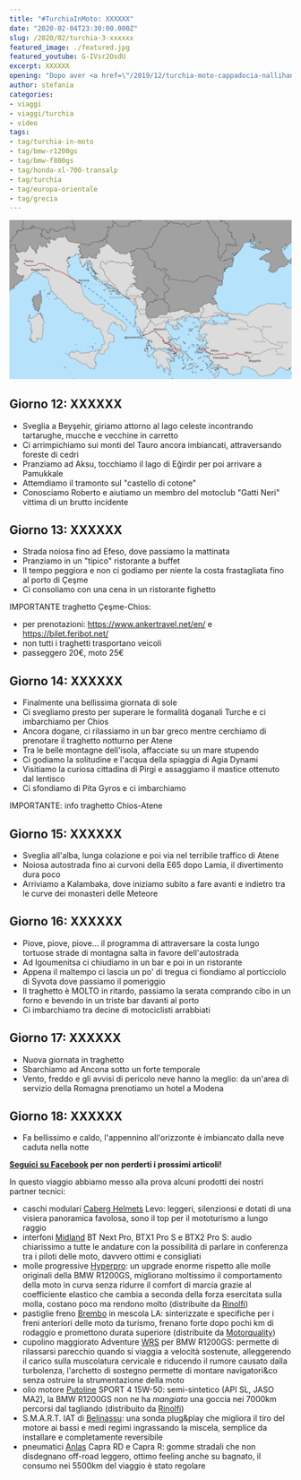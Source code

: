 ```yaml
---
title: "#TurchiaInMoto: XXXXXX"
date: "2020-02-04T23:30:00.000Z"
slug: /2020/02/turchia-3-xxxxxx
featured_image: ./featured.jpg
featured_youtube: G-IVsr2OsdU
excerpt: XXXXXX
opening: "Dopo aver <a href=\"/2019/12/turchia-moto-cappadocia-nallihan-tuz-golu-ihlara\">raggiunto la fiabesca Cappadocia</a>, dobbiamo metterci in viaggio verso Est e cominciare il lungo rientro verso casa."
author: stefania
categories:
- viaggi
- viaggi/turchia
- video
tags:
- tag/turchia-in-moto
- tag/bmw-r1200gs
- tag/bmw-f800gs
- tag/honda-xl-700-transalp
- tag/turchia
- tag/europa-orientale
- tag/grecia
---
```


![Percorso Turchia FIXME](./percorso.png "FIXME")

## Giorno 12: XXXXXX

- Sveglia a Beyşehir, giriamo attorno al lago celeste incontrando tartarughe, mucche e vecchine in carretto
- Ci arrimpichiamo sui monti del Tauro ancora imbiancati, attraversando foreste di cedri
- Pranziamo ad Aksu, tocchiamo il lago di Eğirdir per poi arrivare a Pamukkale
- Attemdiamo il tramonto sul "castello di cotone"
- Conosciamo Roberto e aiutiamo un membro del motoclub "Gatti Neri" vittima di un brutto incidente

## Giorno 13: XXXXXX

- Strada noiosa fino ad Efeso, dove passiamo la mattinata
- Pranziamo in un "tipico" ristorante a buffet
- Il tempo peggiora e non ci godiamo per niente la costa frastagliata fino al porto di Çeşme
- Ci consoliamo con una cena in un ristorante fighetto

IMPORTANTE traghetto Çeşme-Chios:

- per prenotazioni: https://www.ankertravel.net/en/ e https://bilet.feribot.net/
- non tutti i traghetti trasportano veicoli
- passeggero 20€, moto 25€

## Giorno 14: XXXXXX

- Finalmente una bellissima giornata di sole
- Ci svegliamo presto per superare le formalità doganali Turche e ci imbarchiamo per Chios
- Ancora dogane, ci rilassiamo in un bar greco mentre cerchiamo di prenotare il traghetto notturno per Atene
- Tra le belle montagne dell'isola, affacciate su un mare stupendo
- Ci godiamo la solitudine e l'acqua della spiaggia di Agia Dynami
- Visitiamo la curiosa cittadina di Pirgi e assaggiamo il mastice ottenuto dal lentisco
- Ci sfondiamo di Pita Gyros e ci imbarchiamo

IMPORTANTE: info traghetto Chios-Atene

## Giorno 15: XXXXXX

- Sveglia all'alba, lunga colazione e poi via nel terribile traffico di Atene
- Noiosa autostrada fino ai curvoni della E65 dopo Lamia, il divertimento dura poco
- Arriviamo a Kalambaka, dove iniziamo subito a fare avanti e indietro tra le curve dei monasteri delle Meteore

## Giorno 16: XXXXXX

- Piove, piove, piove… il programma di attraversare la costa lungo tortuose strade di montagna salta in favore dell'autostrada
- Ad Igoumenitsa ci chiudiamo in un bar e poi in un ristorante
- Appena il maltempo ci lascia un po' di tregua ci fiondiamo al porticciolo di Syvota dove passiamo il pomeriggio
- Il traghetto è MOLTO in ritardo, passiamo la serata comprando cibo in un forno e bevendo in un triste bar davanti al porto
- Ci imbarchiamo tra decine di motociclisti arrabbiati

## Giorno 17: XXXXXX

- Nuova giornata in traghetto
- Sbarchiamo ad Ancona sotto un forte temporale
- Vento, freddo e gli avvisi di pericolo neve hanno la meglio: da un'area di servizio della Romagna prenotiamo un hotel a Modena

## Giorno 18: XXXXXX

- Fa bellissimo e caldo, l'appennino all'orizzonte è imbiancato dalla neve caduta nella notte

**[Seguici su Facebook](https://facebook.com/motoviaggiatori/) per non perderti i prossimi articoli!**

In questo viaggio abbiamo messo alla prova alcuni prodotti dei nostri partner tecnici:

- caschi modulari [Caberg Helmets](https://www.caberg.it/) Levo: leggeri, silenzionsi e dotati di una visiera panoramica favolosa, sono il top per il mototurismo a lungo raggio
- interfoni [Midland](https://www.midlandeurope.com/it) BT Next Pro, BTX1 Pro S e BTX2 Pro S: audio chiarissimo a tutte le andature con la possibilità di parlare in conferenza tra i piloti delle moto, davvero ottimi e consigliati
- molle progressive [Hyperpro](https://hyperpro.com): un upgrade enorme rispetto alle molle originali della BMW R1200GS, migliorano moltissimo il comportamento della moto in curva senza ridurre il comfort di marcia grazie al coefficiente elastico che cambia a seconda della forza esercitata sulla molla, costano poco ma rendono molto (distribuite da [Rinolfi](https://www.rinolfi.it))
- pastiglie freno [Brembo](http://brembo.com/it) in mescola LA: sinterizzate e specifiche per i freni anteriori delle moto da turismo, frenano forte dopo pochi km di rodaggio e promettono durata superiore (distribuite da [Motorquality](http://www.motorquality.it))
- cupolino maggiorato Adventure [WRS](https://wrs.it) per  BMW R1200GS: permette di rilassarsi parecchio quando si viaggia a velocità sostenute, alleggerendo il carico sulla muscolatura cervicale e riducendo il rumore causato dalla turbolenza, l'archetto di sostegno permette di montare navigatori&co senza ostruire la strumentazione della moto
- olio motore [Putoline](https://www.putoline.com/) SPORT 4 15W-50: semi-sintetico (API SL, JASO MA2), la BMW R1200GS non ne ha *mangiato* una goccia nei 7000km percorsi dal tagliando (distribuito da [Rinolfi](https://www.rinolfi.it))
- S.M.A.R.T. IAT di [Belinassu](http://www.belinassu.it): una sonda plug&play che migliora il tiro del motore ai bassi e medi regimi ingrassando la miscela, semplice da installare e completamente reversibile
- pneumatici [Anlas](http://anlas.com/it/) Capra RD e Capra R: gomme stradali che non disdegnano off-road leggero, ottimo feeling anche su bagnato, il consumo nei 5500km del viaggio è stato regolare
